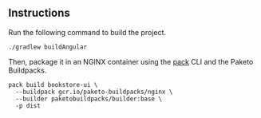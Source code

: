 ## Instructions

Run the following command to build the project.

```shell
./gradlew buildAngular
```

Then, package it in an NGINX container using the [pack](https://buildpacks.io/docs/tools/pack/) CLI and the Paketo Buildpacks.

```shell
pack build bookstore-ui \
  --buildpack gcr.io/paketo-buildpacks/nginx \
  --builder paketobuildpacks/builder:base \
  -p dist
```